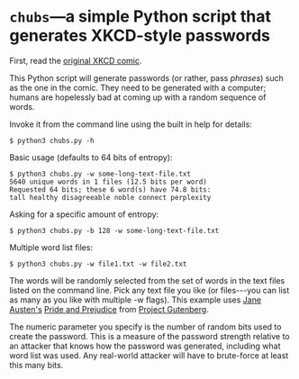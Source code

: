 `chubs`—a simple Python script that generates XKCD-style passwords
==================================================================

First, read the [original XKCD comic][1].

This Python script will generate passwords (or rather, pass *phrases*)
such as the one in the comic. They need to be generated with a
computer; humans are hopelessly bad at coming up with a random
sequence of words.

Invoke it from the command line using the built in help for details:

    $ python3 chubs.py -h

Basic usage (defaults to 64 bits of entropy):

    $ python3 chubs.py -w some-long-text-file.txt
    5640 unique words in 1 files (12.5 bits per word)
    Requested 64 bits; these 6 word(s) have 74.8 bits:
    tall healthy disagreeable noble connect perplexity

Asking for a specific amount of entropy:

    $ python3 chubs.py -b 128 -w some-long-text-file.txt

Multiple word list files:

    $ python3 chubs.py -w file1.txt -w file2.txt

The words will be randomly selected from the set of words in the text
files listed on the command line. Pick any text file you like (or
files---you can list as many as you like with multiple -w flags). This example uses [Jane
Austen's][2] [Pride and Prejudice][3] from [Project Gutenberg][4].

The numeric parameter you specify is the number of random bits used to
create the password. This is a measure of the password strength
relative to an attacker that knows how the password was generated,
including what word list was used. Any real-world attacker will have
to brute-force at least this many bits.



[1]: http://xkcd.com/936/
[2]: http://en.wikipedia.org/wiki/Jane_Austen
[3]: http://www.gutenberg.org/ebooks/1342
[4]: http://www.gutenberg.org/
